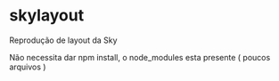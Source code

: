 # skylayout
Reprodução de layout da Sky

Não necessita dar npm install, o node_modules esta presente ( poucos arquivos )
